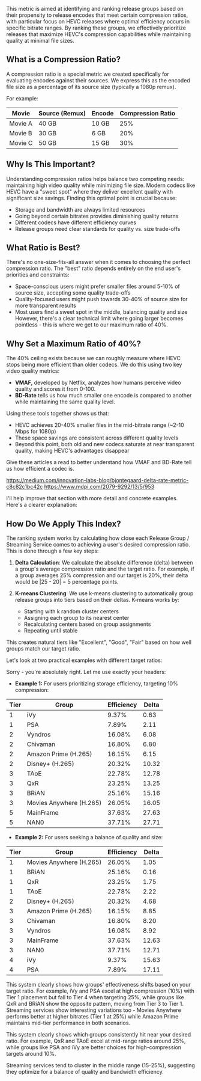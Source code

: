 This metric is aimed at identifying and ranking release groups based on their propensity to release encodes that meet certain compression ratios, with particular focus on HEVC releases where optimal efficiency occurs in specific bitrate ranges. By ranking these groups, we effectively prioritize releases that maximize HEVC's compression capabilities while maintaining quality at minimal file sizes.

## What is a Compression Ratio?

A compression ratio is a special metric we created specifically for evaluating encodes against their sources. We express this as the encoded file size as a percentage of its source size (typically a 1080p remux).

For example:

| Movie   | Source (Remux) | Encode | Compression Ratio |
| ------- | -------------- | ------ | ----------------- |
| Movie A | 40 GB          | 10 GB  | 25%               |
| Movie B | 30 GB          | 6 GB   | 20%               |
| Movie C | 50 GB          | 15 GB  | 30%               |

## Why Is This Important?

Understanding compression ratios helps balance two competing needs: maintaining high video quality while minimizing file size. Modern codecs like HEVC have a "sweet spot" where they deliver excellent quality with significant size savings. Finding this optimal point is crucial because:
- Storage and bandwidth are always limited resources
- Going beyond certain bitrates provides diminishing quality returns
- Different codecs have different efficiency curves
- Release groups need clear standards for quality vs. size trade-offs

## What Ratio is Best?

There's no one-size-fits-all answer when it comes to choosing the perfect compression ratio. The "best" ratio depends entirely on the end user's priorities and constraints:
- Space-conscious users might prefer smaller files around 5-10% of source size, accepting some quality trade-offs
- Quality-focused users might push towards 30-40% of source size for more transparent results
- Most users find a sweet spot in the middle, balancing quality and size
However, there's a clear technical limit where going larger becomes pointless - this is where we get to our maximum ratio of 40%.

## Why Set a Maximum Ratio of 40%?

The 40% ceiling exists because we can roughly measure where HEVC stops being more efficient than older codecs. We do this using two key video quality metrics:
- **VMAF,** developed by Netflix, analyzes how humans perceive video quality and scores it from 0-100. 
- **BD-Rate** tells us how much smaller one encode is compared to another while maintaining the same quality level.

Using these tools together shows us that:
- HEVC achieves 20-40% smaller files in the mid-bitrate range (~2-10 Mbps for 1080p)
- These space savings are consistent across different quality levels
- Beyond this point, both old and new codecs saturate at near transparent quality, making HEVC's advantages disappear

Give these articles a read to better understand how VMAF and BD-Rate tell us how efficient a codec is.

https://medium.com/innovation-labs-blog/bjontegaard-delta-rate-metric-c8c82c1bc42c
https://www.mdpi.com/2079-9292/13/5/953

I'll help improve that section with more detail and concrete examples. Here's a clearer explanation:

## How Do We Apply This Index?

The ranking system works by calculating how close each Release Group / Streaming Service comes to achieving a user's desired compression ratio. This is done through a few key steps:

1. **Delta Calculation**: We calculate the absolute difference (delta) between a group's average compression ratio and the target ratio. For example, if a group averages 25% compression and our target is 20%, their delta would be |25 - 20| = 5 percentage points.

2. **K-means Clustering**: We use k-means clustering to automatically group release groups into tiers based on their deltas. K-means works by:
   - Starting with k random cluster centers
   - Assigning each group to its nearest center
   - Recalculating centers based on group assignments
   - Repeating until stable

This creates natural tiers like "Excellent", "Good", "Fair" based on how well groups match our target ratio.

Let's look at two practical examples with different target ratios:

Sorry - you're absolutely right. Let me use exactly your headers:

- **Example 1:** For users prioritizing storage efficiency, targeting 10% compression:

| Tier | Group | Efficiency | Delta |
|------|-------|------------|-------|
| 1 | iVy | 9.37% | 0.63 |
| 1 | PSA | 7.89% | 2.11 |
| 2 | Vyndros | 16.08% | 6.08 |
| 2 | Chivaman | 16.80% | 6.80 |
| 2 | Amazon Prime (H.265) | 16.15% | 6.15 |
| 2 | Disney+ (H.265) | 20.32% | 10.32 |
| 3 | TAoE | 22.78% | 12.78 |
| 3 | QxR | 23.25% | 13.25 |
| 3 | BRiAN | 25.16% | 15.16 |
| 3 | Movies Anywhere (H.265) | 26.05% | 16.05 |
| 5 | MainFrame | 37.63% | 27.63 |
| 5 | NAN0 | 37.71% | 27.71 |

- **Example 2:** For users seeking a balance of quality and size:

| Tier | Group | Efficiency | Delta |
|------|-------|------------|-------|
| 1 | Movies Anywhere (H.265) | 26.05% | 1.05 |
| 1 | BRiAN | 25.16% | 0.16 |
| 1 | QxR | 23.25% | 1.75 |
| 1 | TAoE | 22.78% | 2.22 |
| 2 | Disney+ (H.265) | 20.32% | 4.68 |
| 3 | Amazon Prime (H.265) | 16.15% | 8.85 |
| 3 | Chivaman | 16.80% | 8.20 |
| 3 | Vyndros | 16.08% | 8.92 |
| 3 | MainFrame | 37.63% | 12.63 |
| 3 | NAN0 | 37.71% | 12.71 |
| 4 | iVy | 9.37% | 15.63 |
| 4 | PSA | 7.89% | 17.11 |

This system clearly shows how groups' effectiveness shifts based on your target ratio. For example, iVy and PSA excel at high compression (10%) with Tier 1 placement but fall to Tier 4 when targeting 25%, while groups like QxR and BRiAN show the opposite pattern, moving from Tier 3 to Tier 1. Streaming services show interesting variations too - Movies Anywhere performs better at higher bitrates (Tier 1 at 25%) while Amazon Prime maintains mid-tier performance in both scenarios.

This system clearly shows which groups consistently hit near your desired ratio. For example, QxR and TAoE excel at mid-range ratios around 25%, while groups like PSA and iVy are better choices for high-compression targets around 10%.

Streaming services tend to cluster in the middle range (15-25%), suggesting they optimize for a balance of quality and bandwidth efficiency.